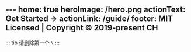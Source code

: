 \---
home: true
heroImage: /hero.png
actionText: Get Started →
actionLink: /guide/
footer: MIT Licensed | Copyright © 2019-present CH
---

::: tip
请删除第一个 `\`
:::
